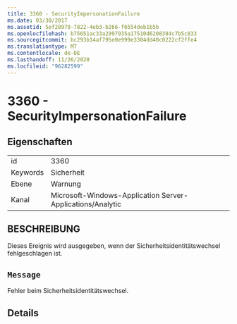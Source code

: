 ```yaml
---
title: 3360 - SecurityImpersonationFailure
ms.date: 03/30/2017
ms.assetid: 5ef28970-7822-4eb3-b266-f6554deb1b5b
ms.openlocfilehash: b75651ac33a2997935a17510d6208384c7b5c833
ms.sourcegitcommit: bc293b14af795e0e999e3304dd40c0222cf2ffe4
ms.translationtype: MT
ms.contentlocale: de-DE
ms.lasthandoff: 11/26/2020
ms.locfileid: "96282599"
---
```

# <a name="3360---securityimpersonationfailure"></a>3360 - SecurityImpersonationFailure

## <a name="properties"></a>Eigenschaften  
  
|||  
|-|-|  
|id|3360|  
|Keywords|Sicherheit|  
|Ebene|Warnung|  
|Kanal|Microsoft-Windows-Application Server-Applications/Analytic|  
  
## <a name="description"></a>BESCHREIBUNG  

 Dieses Ereignis wird ausgegeben, wenn der Sicherheitsidentitätswechsel fehlgeschlagen ist.  
  
## <a name="message"></a>`Message`  

 Fehler beim Sicherheitsidentitätswechsel.  
  
## <a name="details"></a>Details
